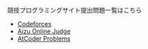 競技プログラミングサイト提出問題一覧はこちら

- [Codeforces](http://codeforces.com/submissions/Yousack)
- [Aizu Online Judge](http://judge.u-aizu.ac.jp/onlinejudge/user.jsp?id=nagoyan)
- [AtCoder Problems](http://kenkoooo.com/atcoder/?name=yousack728&rivals=&list=0)
